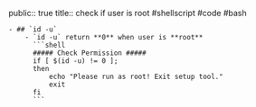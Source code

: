 public:: true
title:: check if user is root
#shellscript #code #bash

	- ## `id -u`
		- `id -u` return **0** when user is **root**
		  ```shell
		  ##### Check Permission #####
		  if [ $(id -u) != 0 ];
		  then
		      echo "Please run as root! Exit setup tool."
		      exit
		  fi
		  ```